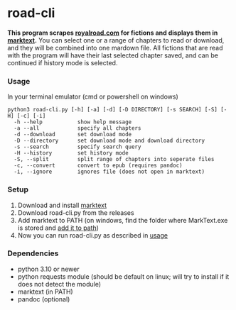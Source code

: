 # road-cli

**This program scrapes [royalroad.com](https://royalroad.com) for fictions and displays them in [marktext](https://github.com/marktext/marktext).**
You can select one or a range of chapters to read or download, and they will be combined into one mardown file. All fictions that are read with the program will have their last selected chapter saved, and can be continued if history mode is selected.

### Usage

In your terminal emulator (cmd or powershell on windows)

```
python3 road-cli.py [-h] [-a] [-d] [-D DIRECTORY] [-s SEARCH] [-S] [-H] [-c] [-i]
  -h --help           show help message
  -a --all            specify all chapters
  -d --download       set download mode
  -D --directory      set download mode and download directory
  -s --search         specify search query
  -H --history        set history mode
  -S, --split         split range of chapters into seperate files
  -c, --convert       convert to epub (requires pandoc)
  -i, --ignore        ignores file (does not open in marktext)
```

### Setup

1. Download and install [marktext](https://github.com/marktext/marktext/releases)
2. Download road-cli.py from the releases
3. Add marktext to PATH (on windows, find the folder where MarkText.exe is stored and [add it to path](https://www.computerhope.com/issues/ch000549.htm))
4. Now you can run road-cli.py as described in [usage](#Usage)

### Dependencies

- python 3.10 or newer
- python requests module (should be default on linux; will try to install if it does not detect the module)
- marktext (in PATH)
- pandoc (optional)
